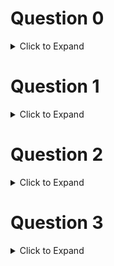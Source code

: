 # Question 0

<details>
  <summary>Click to Expand</summary>

  Enter your _full name_ between the double quotes provided.

  _Your response should be 2 lines long_

</details>

# Question 1

<details>
  <summary>Click to Expand</summary>

  1. Create a class called `Force`
  2. Create the constructor method that takes two parameters -- `mass` and `acceleration` -- and creates class variables from these parameters
  3. Create a method `get_force()` that returns calculation of force from the class mass and acceleration
  4. Create a `Force` object using any values for `mass` and `acceleration`
  5. Call the `get_force()` method using dot notation with your newly created `Force` object

</details>

# Question 2

<details>
  <summary>Click to Expand</summary>

  1. Create a function called `factorial` that calculates and returns the factorial of the number provided.
  2. Call your function with any number greater than 4 to check that it worked.

</details>

# Question 3

<details>
  <summary>Click to Expand</summary>

  1. Create a function called `remove_negatives()` that takes a list of numbers as input and returns a list of only positive values
  2. Test your function by calling it with a list of numbers, including at least one negative value

</details>
